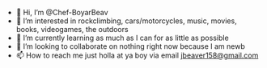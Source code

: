 - 👋 Hi, I’m @Chef-BoyarBeav
- 👀 I’m interested in rockclimbing, cars/motorcycles, music, movies, books, videogames, the outdoors
- 🌱 I’m currently learning as much as I can for as little as possible
- 💞️ I’m looking to collaborate on nothing right now because I am newb
- 📫 How to reach me just holla at ya boy via email jbeaver158@gmail.com

<!---
Chef-BoyarBeav/Chef-BoyarBeav is a ✨ special ✨ repository because its `README.md` (this file) appears on your GitHub profile.
You can click the Preview link to take a look at your changes.
--->
